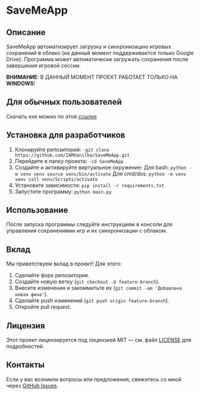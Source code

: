 # SaveMeApp

## Описание
SaveMeApp автоматизирует загрузку и синхронизацию игровых сохранений в облако (на данный момент поддерживается только Google Drive). Программа может автоматически загружать сохранения после завершения игровой сессии.

**ВНИМАНИЕ**: В ДАННЫЙ МОМЕНТ ПРОЕКТ РАБОТАЕТ ТОЛЬКО НА **WINDOWS**!

## Для обычных пользователей
Скачать exe можно по этой [ссылке](https://github.com/IAMVanilka/SaveMeApp/releases)

## Установка для разработчиков
1. Клонируйте репозиторий:
   ```-git clone https://github.com/IAMVanilka/SaveMeApp.git```
2. Перейдите в папку проекта:
   ```-cd SaveMeApp```
3. Создайте и активируйте виртуальное окружение:
   Для bash: ```python -m venv venv
			 source venv/bin/activate```
   Для cmd/dos: ```python -m venv venv
				   call venv/Scripts/activate```
4. Установите зависимости:
   ```pip install -r requirements.txt```
5. Запустите программу:
   ```python main.py```
   
## Использование
После запуска программы следуйте инструкциям в консоли для управления сохранениями игр и их синхронизации с облаком.

## Вклад
Мы приветствуем вклад в проект! Для этого:
1. Сделайте форк репозитория.
2. Создайте новую ветку (`git checkout -b feature-branch`).
3. Внесите изменения и закоммитьте их (`git commit -am 'Добавлена новая фича'`).
4. Сделайте push изменений (`git push origin feature-branch`).
5. Откройте pull request.

## Лицензия
Этот проект лицензируется под лицензией MIT — см. файл [LICENSE](./LICENSE.md) для подробностей.

## Контакты
Если у вас возникли вопросы или предложения, свяжитесь со мной через [GitHub Issues](https://github.com/IAMVanilka/SaveMeApp/issues/new).